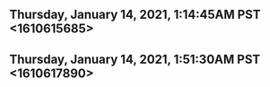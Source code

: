 ## Thursday, January 14, 2021, 1:14:45AM PST <1610615685>
<!--
**redpandaxl/redpandaxl** is a ✨ _special_ ✨ repository because its `README.md` (this file) appears on your GitHub profile.

Here are some ideas to get you started:

- 🔭 I’m currently working on ...
- 🌱 I’m currently learning ...
- 👯 I’m looking to collaborate on ...
- 🤔 I’m looking for help with ...
- 💬 Ask me about ...
- 📫 How to reach me: ...
- 😄 Pronouns: ...
- ⚡ Fun fact: ...
-->

## Thursday, January 14, 2021, 1:51:30AM PST <1610617890>
